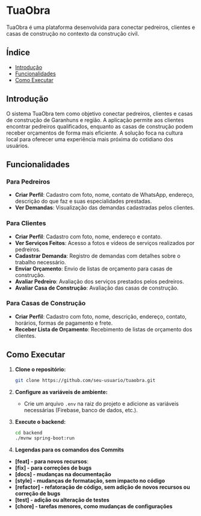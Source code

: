 # TuaObra

TuaObra é uma plataforma desenvolvida para conectar pedreiros, clientes e casas de construção no contexto da construção civil. 
## Índice

- [Introdução](#introdução)
- [Funcionalidades](#funcionalidades)
- [Como Executar](#como-executar)

## Introdução

O sistema TuaObra tem como objetivo conectar pedreiros, clientes e casas de construção de Garanhuns e região. A aplicação permite aos clientes encontrar pedreiros qualificados, enquanto as casas de construção podem receber orçamentos de forma mais eficiente. A solução foca na cultura local para oferecer uma experiência mais próxima do cotidiano dos usuários.

## Funcionalidades

### Para Pedreiros
- **Criar Perfil**: Cadastro com foto, nome, contato de WhatsApp, endereço, descrição do que faz e suas especialidades prestadas.
- **Ver Demandas**: Visualização das demandas cadastradas pelos clientes.

### Para Clientes
- **Criar Perfil**: Cadastro com foto, nome, endereço e contato.
- **Ver Serviços Feitos**: Acesso a fotos e vídeos de serviços realizados por pedreiros.
- **Cadastrar Demanda**: Registro de demandas com detalhes sobre o trabalho necessário.
- **Enviar Orçamento**: Envio de listas de orçamento para casas de construção.
- **Avaliar Pedreiro**: Avaliação dos serviços prestados pelos pedreiros.
- **Avaliar Casa de Construção**: Avaliação das casas de construção.

### Para Casas de Construção
- **Criar Perfil**: Cadastro com foto, nome, descrição, endereço, contato, horários, formas de pagamento e frete.
- **Receber Lista de Orçamento**: Recebimento de listas de orçamento dos clientes.
## Como Executar

1. **Clone o repositório:**
    ```bash
    git clone https://github.com/seu-usuario/tuaobra.git
    ```

2. **Configure as variáveis de ambiente:**
    - Crie um arquivo `.env` na raiz do projeto e adicione as variáveis necessárias (Firebase, banco de dados, etc.).

3. **Execute o backend:**
    ```bash
    cd backend
    ./mvnw spring-boot:run
    ```

4. **Legendas para os comandos dos Commits**
- **[feat] - para novos recursos**:
- **[fix] - para correções de bugs**
- **[docs] - mudanças na documentação**
- **[style] - mudanças de formatação, sem impacto no código**
- **[refactor] - refatoração de código, sem adição de novos recursos ou correção de bugs**
- **[test] - adição ou alteração de testes**
- **[chore] - tarefas menores, como mudanças de configurações**
